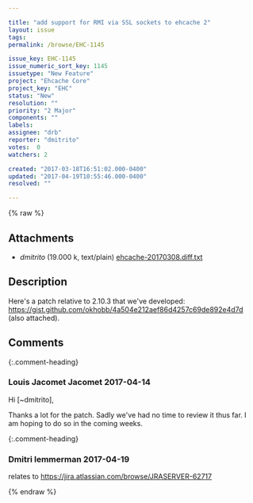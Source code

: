 ```yaml
---

title: "add support for RMI via SSL sockets to ehcache 2"
layout: issue
tags: 
permalink: /browse/EHC-1145

issue_key: EHC-1145
issue_numeric_sort_key: 1145
issuetype: "New Feature"
project: "Ehcache Core"
project_key: "EHC"
status: "New"
resolution: ""
priority: "2 Major"
components: ""
labels: 
assignee: "drb"
reporter: "dmitrito"
votes:  0
watchers: 2

created: "2017-03-18T16:51:02.000-0400"
updated: "2017-04-19T10:55:46.000-0400"
resolved: ""

---
```




{% raw %}


## Attachments

* <em>dmitrito</em> (19.000 k, text/plain) [ehcache-20170308.diff.txt](/attachments/EHC/EHC-1145/ehcache-20170308.diff.txt)




## Description

<div markdown="1" class="description">

Here's a patch relative to 2.10.3 that we've developed: https://gist.github.com/okhobb/4a504e212aef86d4257c69de892e4d7d (also attached).

</div>

## Comments


{:.comment-heading}
### **Louis Jacomet Jacomet** <span class="date">2017-04-14</span>

<div markdown="1" class="comment">

Hi [~dmitrito],

Thanks a lot for the patch. Sadly we've had no time to review it thus far.
I am hoping to do so in the coming weeks.



</div>


{:.comment-heading}
### **Dmitri lemmerman** <span class="date">2017-04-19</span>

<div markdown="1" class="comment">

relates to https://jira.atlassian.com/browse/JRASERVER-62717

</div>



{% endraw %}
